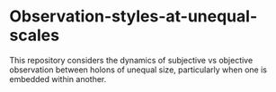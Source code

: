 # Observation-styles-at-unequal-scales
This repository considers the dynamics of subjective vs objective observation between holons of unequal size, particularly when one is embedded within another. 
